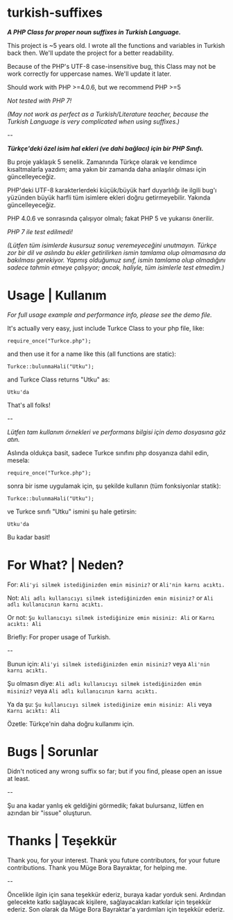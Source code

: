 # turkish-suffixes
_**A PHP Class for proper noun suffixes in Turkish Language.**_

This project is ~5 years old. I wrote all the functions and variables in Turkish back then. We'll update the project for a better readability.

Because of the PHP's UTF-8 case-insensitive bug, this Class may not be work correctly for uppercase names. We'll update it later.

Should work with PHP >=4.0.6, but we recommend PHP >=5

_Not tested with PHP 7!_

_(May not work as perfect as a Turkish/Literature teacher, because the Turkish Language is very complicated when using suffixes.)_

--

_**Türkçe'deki özel isim hal ekleri (ve dahi bağlacı) için bir PHP Sınıfı.**_

Bu proje yaklaşık 5 senelik. Zamanında Türkçe olarak ve kendimce kısaltmalarla yazdım; ama yakın bir zamanda daha anlaşılır olması için güncelleyeceğiz.

PHP'deki UTF-8 karakterlerdeki küçük/büyük harf duyarlılığı ile ilgili bug'ı yüzünden büyük harfli tüm isimlere ekleri doğru getirmeyebilir. Yakında güncelleyeceğiz.

PHP 4.0.6 ve sonrasında çalışıyor olmalı; fakat PHP 5 ve yukarısı önerilir.

_PHP 7 ile test edilmedi!_

_(Lütfen tüm isimlerde kusursuz sonuç veremeyeceğini unutmayın. Türkçe zor bir dil ve aslında bu ekler getirilirken ismin tamlama olup olmamasına da bakılması gerekiyor. Yapmış olduğumuz sınıf, ismin tamlama olup olmadığını sadece tahmin etmeye çalışıyor; ancak, haliyle, tüm isimlerle test etmedim.)_

# Usage | Kullanım

_For full usage example and performance info, please see the demo file._

It's actually very easy, just include Turkce Class to your php file, like:

`require_once("Turkce.php");`

and then use it for a name like this (all functions are static):

`Turkce::bulunmaHali("Utku");`

and Turkce Class returns "Utku" as:

`Utku'da`

That's all folks!

--

_Lütfen tam kullanım örnekleri ve performans bilgisi için demo dosyasına göz atın._

Aslında oldukça basit, sadece Turkce sınıfını php dosyanıza dahil edin, mesela:

`require_once("Turkce.php");`

sonra bir isme uygulamak için, şu şekilde kullanın (tüm fonksiyonlar statik):

`Turkce::bulunmaHali("Utku");`

ve Turkce sınıfı "Utku" ismini şu hale getirsin:

`Utku'da`

Bu kadar basit!

# For What? | Neden?

For: `Ali'yi silmek istediğinizden emin misiniz?` or `Ali'nin karnı acıktı.`

Not: `Ali adlı kullanıcıyı silmek istediğinizden emin misiniz?` or `Ali adlı kullanıcının karnı acıktı.`

Or not: `Şu kullanıcıyı silmek istediğinize emin misiniz: Ali` or `Karnı acıktı: Ali`

Briefly: For proper usage of Turkish.

--

Bunun için: `Ali'yi silmek istediğinizden emin misiniz?` veya `Ali'nin karnı acıktı.`

Şu olmasın diye: `Ali adlı kullanıcıyı silmek istediğinizden emin misiniz?` veya  `Ali adlı kullanıcının karnı acıktı.`

Ya da şu: `Şu kullanıcıyı silmek istediğinize emin misiniz: Ali` veya  `Karnı acıktı: Ali`

Özetle: Türkçe'nin daha doğru kullanımı için.

# Bugs | Sorunlar

Didn't noticed any wrong suffix so far; but if you find, please open an issue at least.

--

Şu ana kadar yanlış ek geldiğini görmedik; fakat bulursanız, lütfen en azından bir "issue" oluşturun.


# Thanks | Teşekkür

Thank you, for your interest. Thank you future contributors, for your future contributions. Thank you Müge Bora Bayraktar, for helping me.

--

Öncelikle ilgin için sana teşekkür ederiz, buraya kadar yorduk seni.
Ardından gelecekte katkı sağlayacak kişilere, sağlayacakları katkılar için teşekkür ederiz.
Son olarak da Müge Bora Bayraktar'a yardımları için teşekkür ederiz.